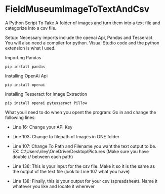 # FieldMuseumImageToTextAndCsv
A Python Script To Take A folder of images and turn them into a text file and categorize into a csv file.

Setup:
Necessary imports include the openai Api, Pandas and Tesseract. You will also need a compiler for python. Visual Studio code and the python extension is what I used. 

Importing Pandas
```
pip install pandas
```
Installing OpenAi Api
```
pip install openai 
```
Installing Tesseract for Image Extraction
```
pip install openai pytesseract Pillow
```

What youll need to do when you opent the program:
Go in and change the following lines:
- Line 16: Change your API Key
- Line 103: Change to filepath of Images in ONE folder
- Line 107: Change To Path and Filename you want the text output to be. 
  EX: C:\\Users\\riley\\OneDrive\\Desktop\\Pictures (Make sure you have double // between each path)

- Line 136: This is your input for the csv file. Make it so it is the same as the output of the text file (look to Line 107 what you have)
- Line 138: Finally, this is your output for your csv (spreadsheet). Name it whatever you like and locate it wherever

